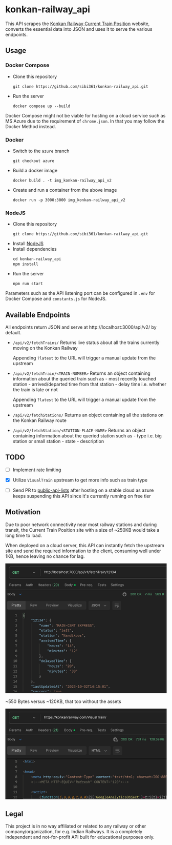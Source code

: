 # konkan-railway_api

This API scrapes the [Konkan Railway Current Train Position](https://konkanrailway.com/VisualTrain/) website, converts the essential data into JSON and uses it to serve the various endpoints.


## Usage

### Docker Compose

- Clone this repository
    ```
    git clone https://github.com/sibi361/konkan-railway_api.git
    ```
- Run the server
    ```
    docker compose up --build
    ```

Docker Compose might not be viable for hosting on a cloud service such as MS Azure due to the requirement of `chrome.json`. In that you may follow the Docker Method instead.

### Docker

- Switch to the ```azure``` branch
    ```
    git checkout azure
    ```
- Build a docker image
    ```
    docker build . -t img_konkan-railway_api_v2
    ```
- Create and run a container from the above image
    ```
    docker run -p 3000:3000 img_konkan-railway_api_v2
    ```

### NodeJS

- Clone this repository
    ```
    git clone https://github.com/sibi361/konkan-railway_api.git
    ```
- Install [NodeJS](https://nodejs.org/en/download)
- Install dependencies
    ```
    cd konkan-railway_api
    npm install
    ```
- Run the server
    ```
    npm run start
    ```

Parameters such as the API listening port can be configured in ```.env``` for Docker Compose and ```constants.js``` for NodeJS.

## Available Endpoints

All endpoints return JSON and serve at http://localhost:3000/api/v2/ by default.

- `/api/v2/fetchTrains/`
    Returns live status about all the trains currently moving on the Konkan Railway

    Appending `?latest` to the URL will trigger a manual update from the upstream

- `/api/v2/fetchTrain/<TRAIN-NUMBER>`
    Returns an object containing information about the queried train such as
        - most recently touched station
        - arrived/departed time from that station
        - delay time i.e. whether the train is late or not

    Appending `?latest` to the URL will trigger a manual update from the upstream

- `/api/v2/fetchStations/`
    Returns an object containing all the stations on the Konkan Railway route

- `/api/v2/fetchStation/<STATION-PLACE-NAME>`
     Returns an object containing information about the queried station such as
        - type i.e. big station or small station
        - state
        - description

## TODO

- [ ] Implement rate limiting
- [x] Utilize `VisualTrain` upstream to get more info such as train type
- [ ] Send PR to [public-api-lists](https://github.com/public-api-lists/public-api-lists) after hosting on a stable cloud as azure keeps suspending this API since it's currently running on free tier


## Motivation

Due to poor network connectivity near most railway stations and during transit, the Current Train Position site with a size of ~250KB would take a long time to load.

When deployed on a cloud server, this API can instantly fetch the upstream site and send the required information to the client, consuming well under 1KB, hence leaving no chance for lag.

![postman_api_test_screenshot](./images/postman_screenshot.png)

~550 Bytes versus ~120KB, that too without the assets

![official_website_screenshot](./images/official_website_screnshot.png)

## Legal

This project is in no way affiliated or related to any railway or other company/organization, for e.g. Indian Railways. It is a completely independent and not-for-profit API built for educational purposes only.
